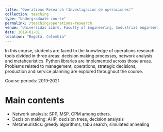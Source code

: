 ```yaml
---
title: "Operations Research (Investigación de operaciones)"
collection: teaching
type: "Undergraduate course"
permalink: /teaching/operations-research
venue: "Universidad Libre, Faculty of Engineering, Industrial engineering"
date: 2019-01-01
location: "Bogotá, Colombia"
---
```


In this course, students are faced to the knowledge of operations research tools divided in three areas: decision making processes, network analysis and metaheuristics. Python libraries are implemented across those areas. Problems related to management, operations, strategic decisions, production and service planning are explored throughout the course. 

Course periods: 2019-2021

Main contents
==========
* Network analysis: SPP, MSP, CPM among others.
* Decision making: AHP, decision trees, decision analysis
* Metaheuristics: greedy algorithms, tabu search, simulated annealing
